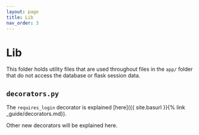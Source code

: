 ```yaml
---
layout: page
title: Lib
nav_order: 3
---
```


# Lib

This folder holds utility files that are used throughout files in the `app/` folder that do not access the database or flask session data.

## `decorators.py`

The `requires_login` decorator is explained [here]({{ site.basurl }}{% link _guide/decorators.md}).

Other new decorators will be explained here.

